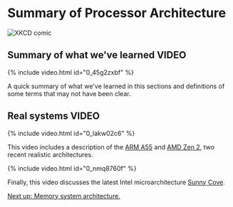 # Summary of Processor Architecture

![XKCD comic](https://imgs.xkcd.com/comics/abstraction.png)

## Summary of what we've learned **VIDEO**

{% include video.html id="0_45g2zxbf" %}

A quick summary of what we've learned in this sections and definitions of some terms that may not have been clear.

## Real systems **VIDEO**

{% include video.html id="0_lakw02c6" %}

This video includes a description of the [ARM A55](https://www.anandtech.com/show/11441/dynamiq-and-arms-new-cpus-cortex-a75-a55/4) and [AMD Zen 2](https://en.wikichip.org/wiki/amd/microarchitectures/zen_2), two recent realistic architectures.

{% include video.html id="0_nmq8760f" %}

Finally, this video discusses the latest Intel microarchitecture [Sunny Cove](https://en.wikichip.org/wiki/intel/microarchitectures/sunny_cove).

[Next up: Memory system architecture.](../memory/index.md)
